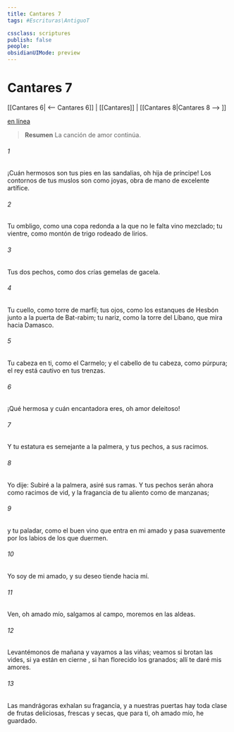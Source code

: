 ```yaml
---
title: Cantares 7
tags: #Escrituras\AntiguoT

cssclass: scriptures
publish: false
people:
obsidianUIMode: preview
---
```


# Cantares 7
[[Cantares 6| <-- Cantares 6]] | [[Cantares]] | [[Cantares 8|Cantares 8 --> ]]

[en línea](https://churchofjesuschrist.org/study/scriptures/ot/song/7?lang=spa)

> __Resumen__
La canción de amor continúa.

###### 1 
¡Cuán hermosos son tus pies en las sandalias,
oh hija de príncipe!
Los contornos de tus muslos son como joyas,
obra de mano de excelente artífice.

###### 2 
Tu ombligo, 
como
 una copa redonda
a la que no le falta vino mezclado;
tu vientre, 
como
 montón de trigo
rodeado de lirios.

###### 3 
Tus dos pechos, como dos crías
gemelas de gacela.

###### 4 
Tu cuello, como torre de marfil;
tus ojos, 
como
 los estanques de Hesbón
junto a la puerta de Bat-rabim;
tu nariz, como la torre del Líbano,
que mira hacia Damasco.

###### 5 
Tu cabeza en ti, como el Carmelo;
y el cabello de tu cabeza, como púrpura;
el rey está cautivo en tus trenzas.

###### 6 
¡Qué hermosa y cuán encantadora eres,
oh amor deleitoso!

###### 7 
Y tu estatura es semejante a la palmera,
y tus pechos, a sus racimos.

###### 8 
Yo dije: Subiré a la palmera,
asiré sus ramas.
Y tus pechos serán ahora como racimos de vid,
y la fragancia de tu aliento como de manzanas;

###### 9 
y tu paladar, como el buen vino
que entra en mi amado
y pasa suavemente por los labios de los que duermen.

###### 10 
Yo soy de mi amado,
y su deseo tiende hacia mí.

###### 11 
Ven, oh amado mío, salgamos al campo,
moremos en las aldeas.

###### 12 
Levantémonos de mañana 
y vayamos
 a las viñas;
veamos si brotan las vides, si ya están en 
cierne
,
si han florecido los granados;
allí te daré mis amores.

###### 13 
Las 
mandrágoras
 exhalan su fragancia,
y a nuestras puertas
hay toda clase de frutas deliciosas,
frescas y secas,
que para ti, oh amado mío, he guardado.


